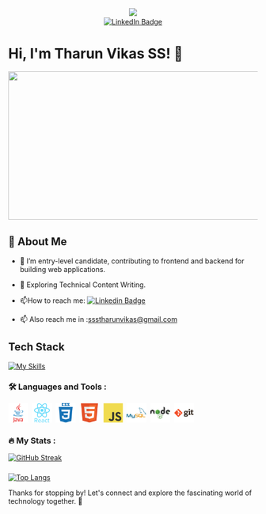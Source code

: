 <!--
**Tharunvikas55/Tharunvikas55** is a ✨ _special_ ✨ repository because its `README.md` (this file) appears on your GitHub profile.

Here are some ideas to get you started:

- 🔭 I’m currently working on ...
- 🌱 I’m currently learning ...
- 👯 I’m looking to collaborate on ...
- 🤔 I’m looking for help with ...
- 💬 Ask me about ...
- 📫 How to reach me: ...
- 😄 Pronouns: ...
- ⚡ Fun fact: ...
-->
<div id="header" align="center">
  <img src="https://media.giphy.com/media/smGCEo5zsAXtK4bqAT/giphy.gif" width="200"/>
</div>
<div id="badges"  align="center">
  <a href="[tharunvikas55](https://www.linkedin.com/in/tharunvikas55/)">
    <img src="https://img.shields.io/badge/LinkedIn-blue?style=for-the-badge&logo=linkedin&logoColor=white" alt="LinkedIn Badge"/>
  </a>
<!--   <a href="your-youtube-URL">
    <img src="https://img.shields.io/badge/YouTube-red?style=for-the-badge&logo=youtube&logoColor=white" alt="Youtube Badge"/>
  </a> -->
<!--   <a href="your-twitter-URL">
    <img src="https://img.shields.io/badge/Twitter-blue?style=for-the-badge&logo=twitter&logoColor=white" alt="Twitter Badge"/>
  </a> -->
</div>
<div align="center>
<img src="https://komarev.com/ghpvc/?username=Tharunvikas55&style=flat-square&color=blue" alt=""/></div>

 # Hi, I'm Tharun Vikas SS! 👋


 
  <img src="https://media.giphy.com/media/dWesBcTLavkZuG35MI/giphy.gif" width="600" height="300"/>



## 🚀 About Me
- :telescope: I’m entry-level candidate, contributing to frontend and backend for building web applications.
  
- :seedling: Exploring Technical Content Writing.
  
- :mailbox:How to reach me: [![Linkedin Badge](https://img.shields.io/badge/-tharunvikas55-blue?style=flat&logo=Linkedin&logoColor=white)](https://www.linkedin.com/in/tharunvikas55/)

- 📫 Also reach me in :ssstharunvikas@gmail.com


## Tech Stack
[![My Skills](https://skillicons.dev/icons?i=js,html,css,react,nodejs,mysql,php,java)](https://skillicons.dev)
  
### :hammer_and_wrench: Languages and Tools :
<div>
  <img src="https://github.com/devicons/devicon/blob/master/icons/java/java-original-wordmark.svg" title="Java" alt="Java" width="40" height="40"/>&nbsp;
  <img src="https://github.com/devicons/devicon/blob/master/icons/react/react-original-wordmark.svg" title="React" alt="React" width="40" height="40"/>&nbsp;
   <img src="https://github.com/devicons/devicon/blob/master/icons/css3/css3-plain-wordmark.svg"  title="CSS3" alt="CSS" width="40" height="40"/>&nbsp;
  <img src="https://github.com/devicons/devicon/blob/master/icons/html5/html5-original.svg" title="HTML5" alt="HTML" width="40" height="40"/>&nbsp;
  <img src="https://github.com/devicons/devicon/blob/master/icons/javascript/javascript-original.svg" title="JavaScript" alt="JavaScript" width="40"  height="40"/>&nbsp;
  <img src="https://github.com/devicons/devicon/blob/master/icons/mysql/mysql-original-wordmark.svg" title="MySQL"  alt="MySQL" width="40" height="40"/>&nbsp;
  <img src="https://github.com/devicons/devicon/blob/master/icons/nodejs/nodejs-original-wordmark.svg" title="NodeJS" alt="NodeJS" width="40" height="40"/>&nbsp;
  <img src="https://github.com/devicons/devicon/blob/master/icons/git/git-original-wordmark.svg" title="Git" **alt="Git" width="40" height="40"/>
</div>

### :fire: My Stats :
[![GitHub Streak](https://github-readme-streak-stats.herokuapp.com?user=Tharunvikas55&layout=compact&theme=vision-friendly-dark)](https://git.io/streak-stats)
###
[![Top Langs](https://github-readme-stats.vercel.app/api/top-langs/?username=Tharunvikas55&layout=compact&theme=vision-friendly-dark)](https://github.com/Tharunvikas55/github-readme-stats)



Thanks for stopping by! Let's connect and explore the fascinating world of technology together. 🚀


